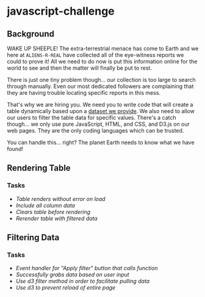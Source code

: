 # javascript-challenge

## Background

WAKE UP SHEEPLE! The extra-terrestrial menace has come to Earth and we here at `ALIENS-R-REAL` have collected all of the eye-witness reports we could to prove it! All we need to do now is put this information online for the world to see and then the matter will finally be put to rest.

There is just one tiny problem though... our collection is too large to search through manually. Even our most dedicated followers are complaining that they are having trouble locating specific reports in this mess.

That's why we are hiring you. We need you to write code that will create a table dynamically based upon a [dataset we provide](StarterCode/static/js/data.js). We also need to allow our users to filter the table data for specific values. There's a catch though... we only use pure JavaScript, HTML, and CSS, and D3.js on our web pages. They are the only coding languages which can be trusted.

You can handle this... right? The planet Earth needs to know what we have found!


## Rendering Table

### Tasks

* _Table renders without error on load_
* _Include all column data_
* _Clears table before rendering_
* _Rerender table with filtered data_

## Filtering Data

### Tasks

* _Event handler for "Apply filter" button that calls function_
* _Successfully grabs data based on user input_
* _Use d3 filter method in order to facilitate pulling data_
* _Use d3 to prevent reload of entire page_